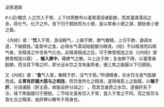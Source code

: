 泌尿道路

#人纪/概念 
人之饮入于胃，上下四旁敷布以灌溉濡润诸脏腑，而其灌溉濡润之余，除化气、化汗之外，皆下归于膀胱而为小便，是以胃者小便之源，膀胱者小便之委。

《内经》谓：“**饮**入于胃，游溢精气，上输于脾，脾气散精，上归于肺，通调水道，下输膀胱。”盖胃中之食，必得水气濡润始能酿为精液。《经》不曰精液而曰精气者，言精液之中含有气化也。此精液既成之后，可于脾胃相连之处（《内经》谓脾胃相连以膜） ，**输入脾中**，藉脾气之散，以上达于肺；复由肺下降，以灌溉诸脏腑，而当其下降之时，即分泌水饮之含有废质者，循三焦之脂膜以下归膀胱。


又《内经》谓：“**食**气入胃，散精于肝，淫气于筋。”所谓精者，亦水饮与食气酝酿而成。盖**胃有肝膈大筋与之相连**，而饮食所化之精液，遂得缘筋上之脂膜，以**输于肝**，分润诸筋（肝主筋，故能自肝分润之） 。而其含废质之水饮，遂循肝系下注，缘下焦脂膜归于膀胱。二节经文虽有饮入于胃，食入于胃之不同，究之皆饮与食化合之精液，由肝脾以散布于周身也。



